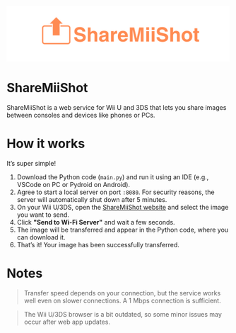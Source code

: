 <img src="sharemiishot.png" alt="ShareMiiShot Logo">

# ShareMiiShot
ShareMiiShot is a web service for Wii U and 3DS that lets you share images between consoles and devices like phones or PCs.

# How it works

It’s super simple!  

1. Download the Python code (`main.py`) and run it using an IDE (e.g., VSCode on PC or Pydroid on Android).  
2. Agree to start a local server on port `:8080`. For security reasons, the server will automatically shut down after 5 minutes.  
3. On your Wii U/3DS, open the [ShareMiiShot website](http://sharemiishot.aurastudioitalia.it) and select the image you want to send.  
4. Click **"Send to Wi-Fi Server"** and wait a few seconds.  
5. The image will be transferred and appear in the Python code, where you can download it.  
6. That’s it! Your image has been successfully transferred.  

# Notes

> Transfer speed depends on your connection, but the service works well even on slower connections. A 1 Mbps connection is sufficient.  

> The Wii U/3DS browser is a bit outdated, so some minor issues may occur after web app updates.  
